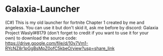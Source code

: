 # Galaxia-Launcher
(C#) This is my old launcher for fortnite Chapter 1 created by me and angeless. You can use it but don't skid it, ask me before by discord: Galaxia Project Waslyl#8179
(don't forget to credit if you want to use it for your own)
to download the source code: https://drive.google.com/file/d/10v7Vm1-RYcNZ8r1pGgBsMpZ0ofC5kbeO/view?usp=share_link
